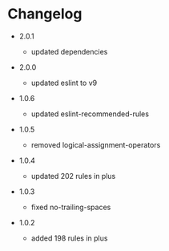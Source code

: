 # Changelog

+ 2.0.1
    - updated dependencies

+ 2.0.0
    - updated eslint to v9

+ 1.0.6
    - updated eslint-recommended-rules

+ 1.0.5
    - removed logical-assignment-operators

+ 1.0.4
    - updated 202 rules in plus

+ 1.0.3
    - fixed no-trailing-spaces
    
+ 1.0.2
    - added 198 rules in plus
